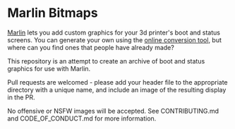 # Marlin Bitmaps

[Marlin](https://github.com/MarlinFirmware/Marlin) lets you add custom graphics for your 3d printer's boot and status screens. You can generate your own using the [online conversion tool](https://marlinfw.org/tools/u8glib/converter.html), but where can you find ones that people have already made?

This repository is an attempt to create an archive of boot and status graphics for use with Marlin.

Pull requests are welcomed - please add your header file to the appropriate directory with a unique name, and include an image of the resulting display in the PR.

No offensive or NSFW images will be accepted. See CONTRIBUTING.md and CODE_OF_CONDUCT.md for more information.
